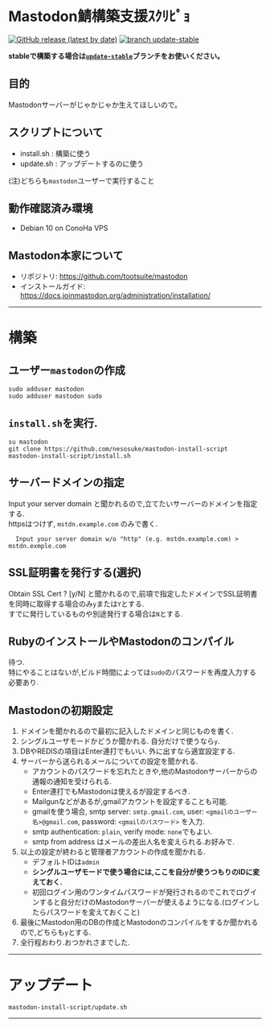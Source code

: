 # Mastodon鯖構築支援ｽｸﾘﾋﾟｮ  
[![GitHub release (latest by date)](https://img.shields.io/github/v/release/nesosuke/mastodon-install-script)][releases]
[![branch update-stable](https://img.shields.io/badge/branch-update--stable-blueviolet)][update-stable]  

[releases]: https://github.com/nesosuke/mastodon-install-script/releases
[update-stable]: https://github.com/nesosuke/mastodon-install-script/tree/update-stable  

**stableで構築する場合は[`update-stable`](https://github.com/nesosuke/mastodon-install-script/tree/update-stable)ブランチをお使いください。**

## 目的  
Mastodonサーバーがじゃかじゃか生えてほしいので。  

## スクリプトについて  
- install.sh : 構築に使う  
- update.sh  : アップデートするのに使う  

(注)どちらも`mastodon`ユーザーで実行すること  

## 動作確認済み環境  
- Debian 10 on ConoHa VPS

## Mastodon本家について
- リポジトリ: <https://github.com/tootsuite/mastodon>
- インストールガイド: <https://docs.joinmastodon.org/administration/installation/>  

---  
# 構築
  
## ユーザー`mastodon`の作成  
  ```  
  sudo adduser mastodon
  sudo adduser mastodon sudo
  ``` 

## `install.sh`を実行.  
  ```  
  su mastodon
  git clone https://github.com/nesosuke/mastodon-install-script 
  mastodon-install-script/install.sh
  ```  

## サーバードメインの指定
Input your server domain と聞かれるので,立てたいサーバーのドメインを指定する.  
httpsはつけず, `mstdn.example.com` のみで書く.   

```  
  Input your server domain w/o "http" (e.g. mstdn.example.com) > mstdn.exmple.com
```  

## SSL証明書を発行する(選択)
Obtain SSL Cert ? [y/N] と聞かれるので,前項で指定したドメインでSSL証明書を同時に取得する場合のみ`y`または`Y`とする.  
  すでに発行しているものや別途発行する場合は`N`とする.  

## RubyのインストールやMastodonのコンパイル
待つ.     
特にやることはないが,ビルド時間によっては`sudo`のパスワードを再度入力する必要あり.  

## Mastodonの初期設定  
1. ドメインを聞かれるので最初に記入したドメインと同じものを書く.  
1. シングルユーザモードかどうか聞かれる. 自分だけで使うなら`y`.  
1. DBやREDISの項目はEnter連打でもいい. 外に出すなら適宜設定する.  
1. サーバーから送られるメールについての設定を聞かれる.  
    - アカウントのパスワードを忘れたときや,他のMastodonサーバーからの通報の通知を受けられる.  
    - Enter連打でもMastodonは使えるが設定するべき.  
    - Mailgunなどがあるが,gmailアカウントを設定することも可能.
    - gmailを使う場合, smtp server: `smtp.gmail.com`, user: `<gmailのユーザー名>@gmail.com`, password: `<gmailのパスワード>` を入力.  
    - smtp authentication: `plain`, verify mode: `none`でもよい.  
    - smtp from address はメールの差出人名を変えられる.お好みで.  
1. 以上の設定が終わると管理者アカウントの作成を聞かれる.  
    - デフォルトIDは`admin`　　
    - **シングルユーザモードで使う場合には,ここを自分が使うつもりのIDに変えておく.** 
    - 初回ログイン用のワンタイムパスワードが発行されるのでこれでログインすると自分だけのMastodonサーバーが使えるようになる.(ログインしたらパスワードを変えておくこと)   
1. 最後にMastodon用のDBの作成とMastodonのコンパイルをするか聞かれるので,どちらも`y`とする.  
1. 全行程おわり.おつかれさまでした.  

---  

# アップデート  
```  
mastodon-install-script/update.sh
```
---   

